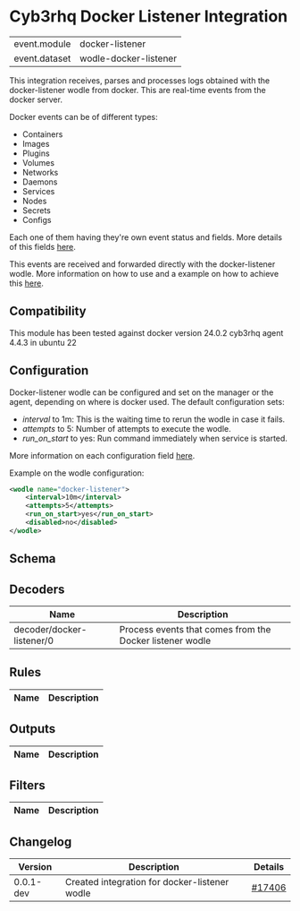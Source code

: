 # Cyb3rhq Docker Listener Integration


|   |   |
|---|---|
| event.module | docker-listener |
| event.dataset | wodle-docker-listener |

This integration receives, parses and processes logs obtained with the docker-listener wodle from docker. This are real-time events from the docker server.

Docker events can be of different types:
* Containers
* Images
* Plugins
* Volumes
* Networks
* Daemons
* Services
* Nodes
* Secrets
* Configs

Each one of them having they're own event status and fields.
More details of this fields [here](https://docs.docker.com/engine/reference/commandline/events/).

This events are received and forwarded directly with the docker-listener wodle.
More information on how to use and a example on how to achieve this [here](https://documentation.wazuh.com/current/proof-of-concept-guide/monitoring-docker.html).


## Compatibility

This module has been tested against docker version 24.0.2 cyb3rhq agent 4.4.3 in ubuntu 22


## Configuration

Docker-listener wodle can be configured and set on the manager or the agent, depending on where is docker used.
The default configuration sets:
 * _interval_ to 1m: This is the waiting time to rerun the wodle in case it fails.
 * _attempts_ to 5: Number of attempts to execute the wodle.
 * _run_on_start_ to yes: Run command immediately when service is started.

More information on each configuration field [here](https://documentation.wazuh.com/current/user-manual/reference/ossec-conf/wodle-docker.html).

Example on the wodle configuration:
```xml
<wodle name="docker-listener">
    <interval>10m</interval>
    <attempts>5</attempts>
    <run_on_start>yes</run_on_start>
    <disabled>no</disabled>
</wodle>
```


## Schema

## Decoders

| Name | Description |
|---|---|
| decoder/docker-listener/0 | Process events that comes from the Docker listener wodle |
## Rules

| Name | Description |
|---|---|
## Outputs

| Name | Description |
|---|---|
## Filters

| Name | Description |
|---|---|
## Changelog

| Version | Description | Details |
|---|---|---|
| 0.0.1-dev | Created integration for docker-listener wodle | [#17406](https://github.com/cyb3rhq/cyb3rhq/pull/17406) |
